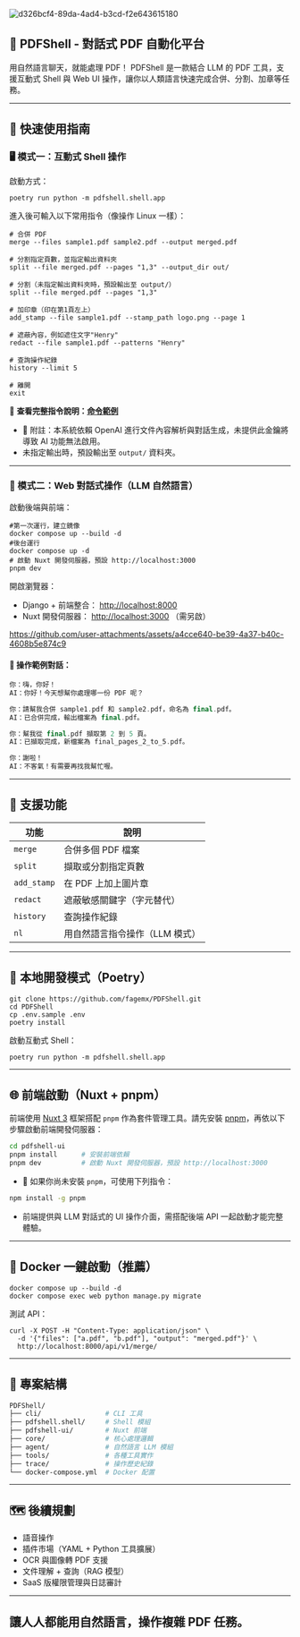 ![d326bcf4-89da-4ad4-b3cd-f2e643615180](https://github.com/user-attachments/assets/07b50125-b1ea-4bd7-b5dc-37ec22e9ec5d)

## 📄 PDFShell - 對話式 PDF 自動化平台

用自然語言聊天，就能處理 PDF！ PDFShell 是一款結合 LLM 的 PDF 工具，支援互動式 Shell 與 Web UI 操作，讓你以人類語言快速完成合併、分割、加章等任務。

___

## 🚀 快速使用指南

### 🖥️ 模式一：互動式 Shell 操作

啟動方式：

```shell
poetry run python -m pdfshell.shell.app
```

進入後可輸入以下常用指令（像操作 Linux 一樣）：

```shell
# 合併 PDF
merge --files sample1.pdf sample2.pdf --output merged.pdf

# 分割指定頁數，並指定輸出資料夾
split --file merged.pdf --pages "1,3" --output_dir out/

# 分割（未指定輸出資料夾時，預設輸出至 output/）
split --file merged.pdf --pages "1,3"

# 加印章（印在第1頁左上）
add_stamp --file sample1.pdf --stamp_path logo.png --page 1

# 遮蔽內容，例如遮住文字"Henry"
redact --file sample1.pdf --patterns "Henry"

# 查詢操作紀錄
history --limit 5

# 離開
exit
```

📘 **查看完整指令說明：[命令範例](https://github.com/fagemx/PDFShell/blob/main/COMMAND_REFERENCE.md)** 
- 📎 附註：本系統依賴 OpenAI 進行文件內容解析與對話生成，未提供此金鑰將導致 AI 功能無法啟用。
- 未指定輸出時，預設輸出至 `output/` 資料夾。

___

### 💬 模式二：Web 對話式操作（LLM 自然語言）

啟動後端與前端：

```shell
#第一次運行，建立鏡像
docker compose up --build -d
#後台運行
docker compose up -d
# 啟動 Nuxt 開發伺服器，預設 http://localhost:3000
pnpm dev          
```

開啟瀏覽器：

-   Django + 前端整合： [http://localhost:8000](http://localhost:8000/)
-   Nuxt 開發伺服器： [http://localhost:3000](http://localhost:3000/) （需另啟）
  


https://github.com/user-attachments/assets/a4cce640-be39-4a37-b40c-4608b5e874c9



#### 🧪 操作範例對話：

```cpp
你：嗨，你好！
AI：你好！今天想幫你處理哪一份 PDF 呢？

你：請幫我合併 sample1.pdf 和 sample2.pdf，命名為 final.pdf。
AI：已合併完成，輸出檔案為 final.pdf。

你：幫我從 final.pdf 擷取第 2 到 5 頁。
AI：已擷取完成，新檔案為 final_pages_2_to_5.pdf。

你：謝啦！
AI：不客氣！有需要再找我幫忙喔。
```

___

## 🧩 支援功能

|    功能     |        說明         |
|-----------|-------------------|
|   `merge`   |    合併多個 PDF 檔案    |
|   `split`   |     擷取或分割指定頁數     |
| `add_stamp` |   在 PDF 上加上圖片章    |
|  `redact`   |   遮蔽敏感關鍵字（字元替代）   |
|  `history`  |      查詢操作紀錄       |
|    `nl`     | 用自然語言指令操作（LLM 模式） |

___

## 🧪 本地開發模式（Poetry）

```shell
git clone https://github.com/fagemx/PDFShell.git
cd PDFShell
cp .env.sample .env
poetry install
```

啟動互動式 Shell：

```shell
poetry run python -m pdfshell.shell.app
```

___

## 🌐 前端啟動（Nuxt + pnpm）

前端使用 [Nuxt 3](https://nuxt.com) 框架搭配 `pnpm` 作為套件管理工具。請先安裝 [pnpm](https://pnpm.io/installation)，再依以下步驟啟動前端開發伺服器：

```bash
cd pdfshell-ui
pnpm install      # 安裝前端依賴
pnpm dev          # 啟動 Nuxt 開發伺服器，預設 http://localhost:3000
```

* 📎 如果你尚未安裝 `pnpm`，可使用下列指令：

```bash
npm install -g pnpm
```

* 前端提供與 LLM 對話式的 UI 操作介面，需搭配後端 API 一起啟動才能完整體驗。

___

## 🐳 Docker 一鍵啟動（推薦）

```shell
docker compose up --build -d
docker compose exec web python manage.py migrate
```

測試 API：

```shell
curl -X POST -H "Content-Type: application/json" \
  -d '{"files": ["a.pdf", "b.pdf"], "output": "merged.pdf"}' \
  http://localhost:8000/api/v1/merge/
```

___

## 📁 專案結構

```bash
PDFShell/
├── cli/                # CLI 工具
├── pdfshell.shell/     # Shell 模組
├── pdfshell-ui/        # Nuxt 前端
├── core/               # 核心處理邏輯
├── agent/              # 自然語言 LLM 模組
├── tools/              # 各種工具實作
├── trace/              # 操作歷史紀錄
└── docker-compose.yml  # Docker 配置
```

___

## 🗺️ 後續規劃
-   語音操作
-   插件市場（YAML + Python 工具擴展）
-   OCR 與圖像轉 PDF 支援
-   文件理解 + 查詢（RAG 模型）
-   SaaS 版權限管理與日誌審計

___

##  **讓人人都能用自然語言，操作複雜 PDF 任務。**



